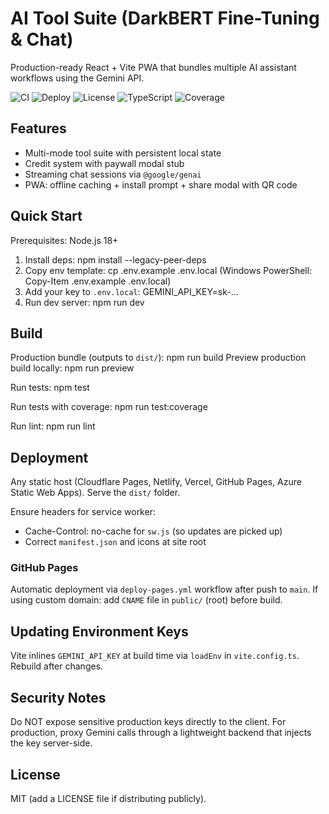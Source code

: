 # AI Tool Suite (DarkBERT Fine-Tuning & Chat)

Production-ready React + Vite PWA that bundles multiple AI assistant workflows using the Gemini API.

![CI](https://img.shields.io/github/actions/workflow/status/knoksen/BERT-Dashboard/ci.yml?branch=main&label=CI)
![Deploy](https://img.shields.io/github/actions/workflow/status/knoksen/BERT-Dashboard/deploy-pages.yml?branch=main&label=Pages%20Deploy)
![License](https://img.shields.io/badge/license-MIT-green)
![TypeScript](https://img.shields.io/badge/TypeScript-5.x-blue)
![Coverage](https://img.shields.io/badge/coverage-local--run-informational)

## Features

* Multi-mode tool suite with persistent local state
* Credit system with paywall modal stub
* Streaming chat sessions via `@google/genai`
* PWA: offline caching + install prompt + share modal with QR code

## Quick Start

Prerequisites: Node.js 18+

1. Install deps:
   npm install --legacy-peer-deps
2. Copy env template:
   cp .env.example .env.local (Windows PowerShell: Copy-Item .env.example .env.local)
3. Add your key to `.env.local`:
   GEMINI_API_KEY=sk-...
4. Run dev server:
   npm run dev

## Build

Production bundle (outputs to `dist/`):
   npm run build
Preview production build locally:
   npm run preview

Run tests:
   npm test

Run tests with coverage:
   npm run test:coverage

Run lint:
   npm run lint

## Deployment

Any static host (Cloudflare Pages, Netlify, Vercel, GitHub Pages, Azure Static Web Apps). Serve the `dist/` folder.

Ensure headers for service worker:

* Cache-Control: no-cache for `sw.js` (so updates are picked up)
* Correct `manifest.json` and icons at site root

### GitHub Pages

Automatic deployment via `deploy-pages.yml` workflow after push to `main`.
If using custom domain: add `CNAME` file in `public/` (root) before build.

## Updating Environment Keys

Vite inlines `GEMINI_API_KEY` at build time via `loadEnv` in `vite.config.ts`. Rebuild after changes.

## Security Notes

Do NOT expose sensitive production keys directly to the client. For production, proxy Gemini calls through a lightweight backend that injects the key server-side.

## License

MIT (add a LICENSE file if distributing publicly).

